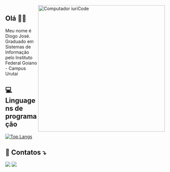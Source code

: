 <!--
**mrpapaia/mrpapaia** is a ✨ _special_ ✨ repository because its `README.md` (this file) appears on your GitHub profile.

Here are some ideas to get you started:

- 🔭 I’m currently working on ...
- 🌱 I’m currently learning ...
- 👯 I’m looking to collaborate on ...
- 🤔 I’m looking for help with ...
- 💬 Ask me about ...
- 📫 How to reach me: ...
- 😄 Pronouns: ...
- ⚡ Fun fact: ...
-->


<img src="https://raw.githubusercontent.com/MicaelliMedeiros/micaellimedeiros/master/image/computer-illustration.png" min-width="400px" max-width="400px" width="400px" align="right" alt="Computador iuriCode">

## Olá 👋🏻

<p align="left"> 
  Meu nome é Diogo José.
  Graduado em Sistemas de Informação pelo Instituto Federal Goiano - Campus Urutaí<br>
</p>

## 💻 Linguagens de programação

[![Top Langs](https://github-readme-stats.vercel.app/api/top-langs/?username=mrpapaia&layout=compact&theme=gotham&show_icons=true&locale=pt-br)](https://github.com/mrpapaia/github-readme-stats)

## 💌 Contatos ⤵️

<p align="left">
  <a href="mailto:djoser.dr@gmail.com" alt="Gmail">
  <img src="https://img.shields.io/badge/-Gmail-FF0000?style=flat-square&labelColor=FF0000&logo=gmail&logoColor=white"/></a>

  <a href="https://www.linkedin.com/in/diogo-jos%C3%A9-da-silva-ribeiro-814781129/" alt="Linkedin">
  <img src="https://img.shields.io/badge/-Linkedin-0e76a8?style=flat-square&logo=Linkedin&logoColor=white"/></a>

 

</p>  
